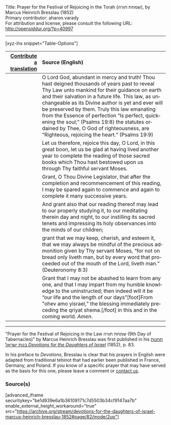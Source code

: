 <html>
<head></head>
<body>
Title: Prayer for the Festival of Rejoicing in the Torah (שמחת תורה), by Marcus Heinrich Bresslau (1852)<br />
Primary contributor: aharon.varady<br />
For attribution and license, please consult the following URL: <a href="http://opensiddur.org/?p=40997">http://opensiddur.org/?p=40997</a>
<p />
<hr />

[xyz-ihs snippet="Table-Options"]<table style="margin-left: auto; margin-right: auto;" class="draggable">
<thead><tr><th id="x" style="text-align: right;"><a href="/translate/" target="_blank" rel="noopener">Contribute a translation</a></th><th style="text-align: left;">Source (English)</th></tr></thead>
<tbody>
<tr><td style="vertical-align:top;">
<div class="liturgy" lang="he">

</span></div></td>
 
<td style="vertical-align:top;">
<div class="english" lang="en">
O Lord God, abundant in mercy and truth! 
Thou hast deigned thousands of years past 
to reveal Thy Law unto mankind 
for their guidance on earth 
and their salvation in a future life. 
This law, 
as unchangeable as its Divine author 
is yet and ever will be preserved by them. 
Truly this law emanating from the Essence of perfection 
“Is perfect, quickening the soul;” <span class="citation">(Psalms 19:8)</span>
the statutes ordained by Thee, O God of righteousness, 
are “Righteous, rejoicing the heart.” <span class="citation">(Psalms 19:9)</span>
</div></td></tr>


<tr><td style="vertical-align:top;">
<div class="liturgy" lang="he">

</span></div></td>
 
<td style="vertical-align:top;">
<div class="english" lang="en">
Let us therefore, rejoice this day, O Lord, 
in this great boon, 
let us be glad at having lived another year 
to complete the reading of those sacred books 
which Thou hast bestowed upon us 
through Thy faithful servant Moses. 
</div></td></tr>


<tr><td style="vertical-align:top;">
<div class="liturgy" lang="he">

</span></div></td>
 
<td style="vertical-align:top;">
<div class="english" lang="en">
Grant, O Thou Divine Legislator, 
that after the completion 
and recommencement of this reading, 
I may be spared again to commence 
and again to complete it 
many successive years. 
</div></td></tr>


<tr><td style="vertical-align:top;">
<div class="liturgy" lang="he">

</span></div></td>
 
<td style="vertical-align:top;">
<div class="english" lang="en">
And grant also that our reading thereof 
may lead to our properly studying it, 
to our meditating therein day and night, 
to our instilling its sacred tenets 
and impressing its holy observances 
into the minds of our children; 
</div></td></tr>


<tr><td style="vertical-align:top;">
<div class="liturgy" lang="he">

</span></div></td>
 
<td style="vertical-align:top;">
<div class="english" lang="en">
grant that we may keep, cherish, and esteem it, 
that we may always be mindful of the precious admonition 
given by Thy servant Moses, 
“for not on bread only liveth man, 
but by every word that proceeded out of the mouth of the Lord, 
liveth man.” <span class="citation">(Deuteronomy 8:3)</span>
</div></td></tr>


<tr><td style="vertical-align:top;">
<div class="liturgy" lang="he">

</span></div></td>
 
<td style="vertical-align:top;">
<div class="english" lang="en">
Grant that I may not be abashed to learn from any one, 
and that I may impart from my humble knowledge to the uninstructed; 
then indeed will it be “our life and the length of our days”[foot]From "ohev amo yisrael," the blessing immediately preceding the qriyat shema.[/foot]
in this and in the coming world. 
<em>Amen</em>. 
</div></td></tr>
</tbody></table>

<hr />

"Prayer for the Festival of Rejoicing in the Law שמחת תורה (9th Day of Tabernacles)" by Marcus Heinrich Bresslau was first published in his <a href="/?p=32040">תחנות בנות ישראל <em>Devotions for the Daughters of Israel</em></a> (1852), p. 83. 

In his preface to <em>Devotions</em>, Bresslau is clear that his prayers in English were adapted from traditional teḥinot that had earlier been published in France, Germany, and Poland. If you know of a specific prayer that may have served as the basis for this one, please leave a comment or <a href="/contact/">contact us</a>.

<h3>Source(s)</h3>

[advanced_iframe securitykey="be1d939e6a1b36109171c7d5503b34cf9147aa7b" enable_external_height_workaround="true" src="https://archive.org/stream/devotions-for-the-daughters-of-israel-marcus-heinrich-bresslau-1852#page/82/mode/2up"]

&nbsp;
</body>
</html>